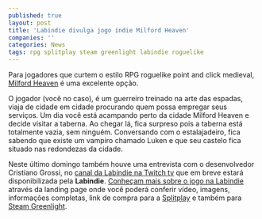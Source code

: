```yaml
---
published: true
layout: post
title: 'Labindie divulga jogo indie Milford Heaven'
companies: ''
categories: News
tags: rpg splitplay steam greenlight labindie roguelike
---
```

Para jogadores que curtem o estilo RPG roguelike point and click medieval, [Milford Heaven](http://labindie.com/beta/jogos-indies/milford-heaven) é uma excelente opção.

O jogador (você no caso), é um guerreiro treinado na arte das espadas, viaja de cidade em cidade procurando quem possa empregar seus serviços. Um dia você está acampando perto da cidade Milford Heaven e decide visitar a taberna. Ao chegar lá, fica surpreso pois a taberna está totalmente vazia, sem ninguém. Conversando com o estalajadeiro, fica sabendo que existe um vampiro chamado Luken e que seu castelo fica situado nas redondezas da cidade.

Neste último domingo também houve uma entrevista com o desenvolvedor Cristiano Grossi, no [canal da Labindie na Twitch tv](http://twitch.tv/labindie) que em breve estará disponibilizada pela **Labindie**. [Conheçam mais sobre o jogo na Labindie](http://labindie.com/beta/jogos-indies/milford-heaven) através da landing page onde você poderá conferir vídeo, imagens, informações completas, link de compra para a [Splitplay](http://www.splitplay.com.br/pt/games/milford-heaven) e também para [Steam Greenlight](ttp://steamcommunity.com/sharedfiles/filedetails/?id=423339041).